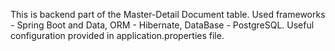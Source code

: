 This is backend part of the Master-Detail Document table. Used frameworks - Spring Boot and Data, ORM - Hibernate, DataBase - PostgreSQL.
Useful configuration provided in application.properties file.
